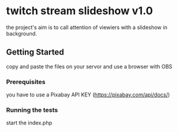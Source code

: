 # twitch stream slideshow v1.0 #

the project's aim is to call attention of viewiers with a slideshow in background.

## Getting Started ##

copy and paste the files on your servor and use a browser with OBS

### Prerequisites ###

you have to use a Pixabay API KEY (https://pixabay.com/api/docs/)

### Running the tests ###

start the index.php
